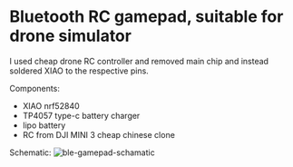 # Bluetooth RC gamepad, suitable for drone simulator
I used cheap drone RC controller and removed main chip and instead soldered XIAO to the respective pins.

Components:
- XIAO nrf52840
- TP4057 type-c battery charger
- lipo battery
- RC from DJI MINI 3 cheap chinese clone

Schematic:
![ble-gamepad-schamatic](https://github.com/usatenko/ble-gamepad/assets/1710344/f7f57b2b-69ce-4006-b17a-f4c62ffbf913)
